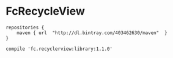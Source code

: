 # FcRecycleView

```
repositories {
    maven { url  "http://dl.bintray.com/403462630/maven"  }
}

compile 'fc.recyclerview:library:1.1.0'
```


